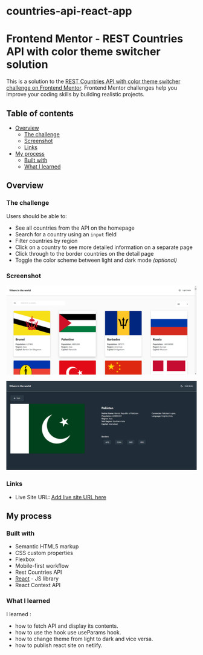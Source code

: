 # countries-api-react-app
# Frontend Mentor - REST Countries API with color theme switcher solution

This is a solution to the [REST Countries API with color theme switcher challenge on Frontend Mentor](https://www.frontendmentor.io/challenges/rest-countries-api-with-color-theme-switcher-5cacc469fec04111f7b848ca). Frontend Mentor challenges help you improve your coding skills by building realistic projects.

## Table of contents

- [Overview](#overview)
  - [The challenge](#the-challenge)
  - [Screenshot](#screenshot)
  - [Links](#links)
- [My process](#my-process)
  - [Built with](#built-with)
  - [What I learned](#what-i-learned)

## Overview

### The challenge

Users should be able to:

- See all countries from the API on the homepage
- Search for a country using an `input` field
- Filter countries by region
- Click on a country to see more detailed information on a separate page
- Click through to the border countries on the detail page
- Toggle the color scheme between light and dark mode *(optional)*

### Screenshot

![](./src/images/light-theme-all.png)

![](./src/images/detail-dark.png)


### Links

- Live Site URL: [Add live site URL here](https://muneeba-dilawaze-rest-countries-api-react.netlify.app/)

## My process

### Built with

- Semantic HTML5 markup
- CSS custom properties
- Flexbox
- Mobile-first workflow
- Rest Countries API
- [React](https://reactjs.org/) - JS library
- React Context API

### What I learned
I learned :
- how to fetch API and display its contents.
- how to use the hook use useParams hook.
- how to change theme from light to dark and vice versa.
- how to publish react site on netlify.